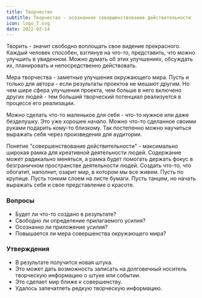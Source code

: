 ```yaml
---
title: Творчество
subtitle: Творчество — осознанное совершенствование действительности
icon: logo_T.svg
date: 2022-02-14
---
```


Творить - значит свободно воплощать свое видение прекрасного. Каждый человек способен, взглянув на что-то, представить, что можно улучшить в увиденном. Можно думать об этих улучшениях, обсуждать их, планировать и непосредственно действовать.

Мера творчества - заметные улучшения окружающего мира. Пусть и только для автора - если результаты проектов не мешают другим. Но чем шире сфера улучшения проекта, чем больше в него включено других людей - тем больший творческий потенциал реализуется в процессе его реализации.

Можно сделать что-то маленькое для себя - что-то нужное или даже безделушку. Это уже хорошее начало. Можно что-то сделанное своими руками подарить кому-то близкому. Так постепенно можно научиться выражать себя через произведения для аудитории.

Понятие "совершенствование действительности" - максимально широкая рамка для креативной деятельности людей. Содержание может радикально меняться, а рамка будет помогать держать фокус в безграничном пространстве деятельности людей. Создать что-то, что обогатит, наполнит, озарит мир, в котором мы все живем. Пусть по крупице. Пусть тонким слоем на листе бумаги. Пусть танцем, но начать выражать себя и свое представление о красоте.


### Вопросы

- Будет ли что-то создано в результате?
- Свободно ли определение прилагаемого усилия?
- Осознанно ли приложение усилия?
- Повышается ли мера совершенства окружающего мира?

### Утверждения

- В результате получится новая штука.
- Это может дать возможность записать на долговечный носитель творческую информацию о штуке или событии.
- Это сделает мир ближе к совершенству.
- Удалось запечатлеть редкую творческую информацию.
